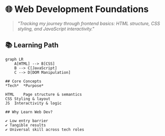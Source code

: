 # 🌐 Web Development Foundations

> *"Tracking my journey through frontend basics: HTML structure, CSS styling, and JavaScript interactivity."*

## 📚 Learning Path
```mermaid
graph LR
    A[HTML] --> B[CSS]
    B --> C[JavaScript]
    C --> D[DOM Manipulation]

## Core Concepts
*Tech*	*Purpose*

HTML	Page structure & semantics
CSS	Styling & layout
JS	Interactivity & logic

## Why Learn Web Dev?

✔ Low entry barrier
✔ Tangible results
✔ Universal skill across tech roles
